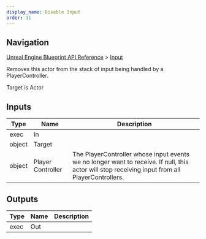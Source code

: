 ```yaml
---
display_name: Disable Input
order: 11
---
```

## Navigation

[Unreal Engine Blueprint API Reference](https://dev.epicgames.com/documentation/en-us/unreal-engine/BlueprintAPI) > [Input](https://dev.epicgames.com/documentation/en-us/unreal-engine/BlueprintAPI/Input)

Removes this actor from the stack of input being handled by a PlayerController.

Target is Actor

## Inputs

| Type | Name | Description |
| --- | --- | --- |
| exec | In |  |
| object | Target |  |
| object | Player Controller | The PlayerController whose input events we no longer want to receive. If null, this actor will stop receiving input from all PlayerControllers. |

## Outputs

| Type | Name | Description |
| --- | --- | --- |
| exec | Out |  |
